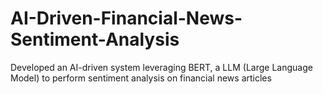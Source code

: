 # AI-Driven-Financial-News-Sentiment-Analysis
Developed an AI-driven system leveraging BERT, a LLM (Large Language Model) to perform sentiment analysis on financial news articles
